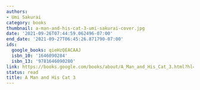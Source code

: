 ```yaml
---
authors:
- Umi Sakurai
category: books
thumbnail: a-man-and-his-cat-3-umi-sakurai-cover.jpg
date: '2021-09-26T07:44:59.062496-07:00'
end_date: '2021-09-27T06:45:26.871790-07:00'
ids:
  google_books: qieHzQEACAAJ
  isbn_10: '1646090284'
  isbn_13: '9781646090280'
link: https://books.google.com/books/about/A_Man_and_His_Cat_3.html?hl=&id=qieHzQEACAAJ
status: read
title: A Man and His Cat 3
---
```

